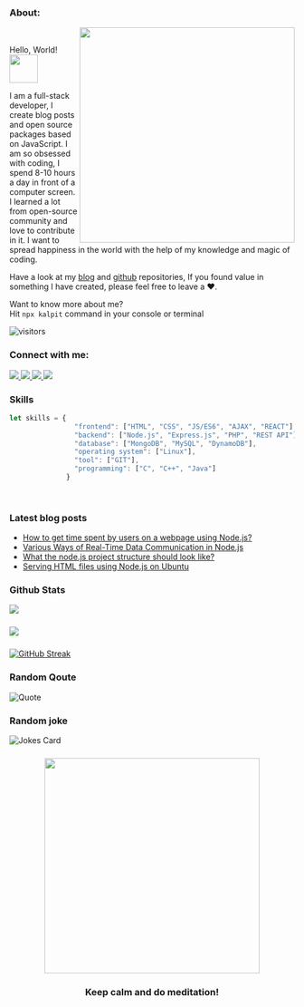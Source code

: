 <h3>About:</h3>
<img align='right' src="https://media.giphy.com/media/HEPwfdu6T6svpPE1eN/giphy.gif" width="380">
<br>
<p>Hello, World! <img src="https://media.giphy.com/media/JPliXKQzHHpeDn67ee/giphy.gif" width="50"></p>
<p>
I am a full-stack developer, I create blog posts and open source packages based on JavaScript. I am so obsessed with coding, I spend 8-10 hours a day in front of a computer screen. I learned a lot from open-source community and love to contribute in it. I want to spread happiness in the world with the help of my knowledge and magic of coding.

Have a look at my [blog](https://dev.to/kalpitrathore) and [github](https://github.com/kalpitrathore) repositories, If you found value in something I have created, please feel free to leave a ❤️.

Want to know more about me? </br>
Hit `npx kalpit` command in your console or terminal

 ![visitors](https://visitor-badge.glitch.me/badge?page_id=kalpitrathore.kalpitrathore)
 
</p>

<h3>Connect with me:</h3>
<span align="left">
  <a href="https://dev.to/kalpitrathore">
    <img src="https://img.shields.io/badge/DEV.to-546e7a?style=for-the-badge&logo=dev-dot-to" />
  </a>
  <a href="https://twitter.com/kalpitrathore">
    <img src="https://img.shields.io/badge/twitter-546e7a?style=for-the-badge&logo=twitter&logoColor=white" />
  </a>
  <a href="https://linkedin.com/kalpitrathore">
    <img src="https://img.shields.io/badge/linkedin-546e7a?style=for-the-badge&logo=linkedin&logoColor=white" />
  </a>
  <a href="mailto:kalpitrathore@gmail.com">
    <img src="https://img.shields.io/badge/mail-546e7a?style=for-the-badge&logo=Gmail&logoColor=white" />
  </a>
</span>

<br>
<h3>Skills</h3>

```javascript
let skills = {
                "frontend": ["HTML", "CSS", "JS/ES6", "AJAX", "REACT"],
                "backend": ["Node.js", "Express.js", "PHP", "REST API"],
                "database": ["MongoDB", "MySQL", "DynamoDB"],
                "operating system": ["Linux"],
                "tool": ["GIT"],
                "programming": ["C", "C++", "Java"]
              }
```

<br>
<h3>Latest blog posts</h3>

- [How to get time spent by users on a webpage using Node.js?](https://dev.to/kalpitrathore/how-to-get-time-spent-by-users-on-a-webpage-using-node-js-530f)
- [Various Ways of Real-Time Data Communication in Node.js](https://dev.to/kalpitrathore/various-ways-of-real-time-data-communication-in-node-js-1h2b)
- [What the node.js project structure should look like?](https://dev.to/kalpitrathore/what-the-node-js-project-structure-should-look-like-2noo)
- [Serving HTML files using Node.js on Ubuntu](https://dev.to/kalpitrathore/serving-html-files-using-node-js-on-ubuntu-j7e)


<h3>Github Stats</h3>
<img src="https://github-readme-stats.vercel.app/api/top-langs/?username=kalpitrathore&layout=compact" />
<h3></h3>
<img src="https://github-readme-stats.vercel.app/api?username=kalpitrathore&hide=contribs&show_icons=true" />
<h3></h3>

[![GitHub Streak](https://github-readme-streak-stats.herokuapp.com/?user=kalpitrathore)](https://git.io/streak-stats)

<h3>Random Qoute</h3>

![Quote](https://github-readme-quotes.herokuapp.com/quote?theme=chartreuse-dark)

<h3>Random joke</h3>
<img src="https://readme-jokes.vercel.app/api" alt="Jokes Card" />


<h3></h3>

<p align='center'>
<img src="https://media.giphy.com/media/Yl5VGKskuiKrv6R2pN/giphy.gif" width="380" />
<h3 align='center'>Keep calm and do meditation!</h3>
</p>


